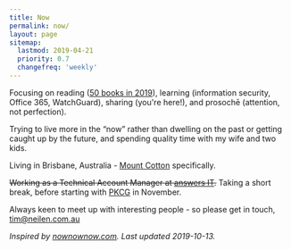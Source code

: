 ```yaml
---
title: Now
permalink: now/
layout: page
sitemap:
  lastmod: 2019-04-21
  priority: 0.7
  changefreq: 'weekly'
---
```

Focusing on reading ([50 books in 2019](https://www.goodreads.com/user/show/84711341-timothy-neilen)), learning (information security, Office 365, WatchGuard), sharing (you're here!), and prosochē (attention, not perfection).

Trying to live more in the “now” rather than dwelling on the past or getting caught up by the future, and spending quality time with my wife and two kids.

Living in Brisbane, Australia - [Mount Cotton](https://en.wikipedia.org/wiki/Mount_Cotton,_Queensland) specifically.

~~Working as a Technical Account Manager at [answers IT](https://answersit.com.au).~~ Taking a short break, before starting with [PKCG](https://pkcg.com.au) in November.

Always keen to meet up with interesting people - so please get in touch, [tim@neilen.com.au](mailto:tim@neilen.com.au?Subject=Let's%20catch%20up...)

*Inspired by [nownownow.com](https://nownownow.com). Last updated 2019-10-13.*
